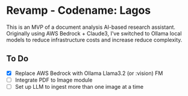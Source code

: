 # Revamp - Codename: Lagos

This is an MVP of a document analysis AI-based research assistant. Originally using AWS Bedrock + Claude3, I've switched to Ollama local models to reduce infrastructure costs and increase reduce complexity.

## To Do
- [X] Replace AWS Bedrock with Ollama Llama3.2 (or :vision) FM
- [ ] Integrate PDF to Image module
- [ ] Set up LLM to ingest more than one image at a time